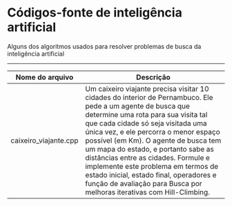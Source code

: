 <h1>Códigos-fonte de inteligência artificial</h1>
<p>Alguns dos algoritmos usados para resolver problemas de busca da inteligência artificial</p>
<hr>

Nome do arquivo | Descrição
---|---
caixeiro_viajante.cpp | Um caixeiro viajante precisa visitar 10 cidades do interior de Pernambuco. Ele pede a um agente de busca que determine uma rota para sua visita tal que cada cidade só seja visitada uma única vez, e ele percorra o menor espaço possível (em Km). O agente de busca tem um mapa do estado, e portanto sabe as distâncias entre as cidades. Formule e implemente este problema em termos de estado inicial, estado final, operadores e função de avaliação para Busca por melhoras iterativas com Hill-Climbing.
